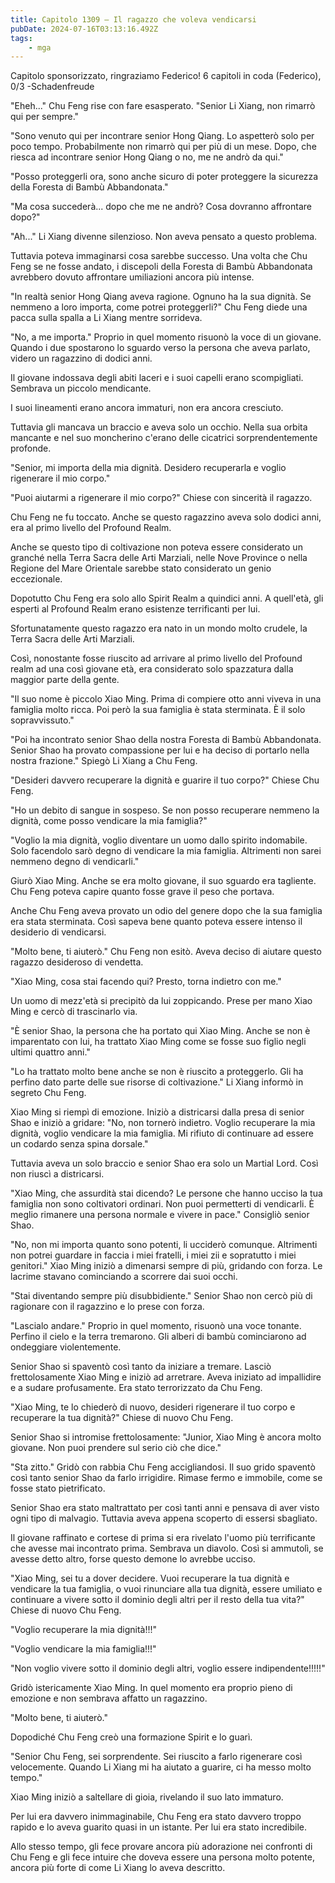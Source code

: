 ```yaml
---
title: Capitolo 1309 – Il ragazzo che voleva vendicarsi
pubDate: 2024-07-16T03:13:16.492Z
tags:
    - mga
---
```



Capitolo sponsorizzato, ringraziamo Federico!
6 capitoli in coda (Federico), 0/3
-Schadenfreude


"Eheh..." Chu Feng rise con fare esasperato. "Senior Li Xiang, non rimarrò qui per sempre."


"Sono venuto qui per incontrare senior Hong Qiang. Lo aspetterò solo per poco tempo. Probabilmente non rimarrò qui per più di un mese. Dopo, che riesca ad incontrare senior Hong Qiang o no, me ne andrò da qui."


"Posso proteggerli ora, sono anche sicuro di poter proteggere la sicurezza della Foresta di Bambù Abbandonata."


"Ma cosa succederà... dopo che me ne andrò? Cosa dovranno affrontare dopo?"


"Ah..." Li Xiang divenne silenzioso. Non aveva pensato a questo problema.


Tuttavia poteva immaginarsi cosa sarebbe successo. Una volta che Chu Feng se ne fosse andato, i discepoli della Foresta di Bambù Abbandonata avrebbero dovuto affrontare umiliazioni ancora più intense.


"In realtà senior Hong Qiang aveva ragione. Ognuno ha la sua dignità. Se nemmeno a loro importa, come potrei proteggerli?" Chu Feng diede una pacca sulla spalla a Li Xiang mentre sorrideva.


"No, a me importa." Proprio in quel momento risuonò la voce di un giovane. Quando i due spostarono lo sguardo verso la persona che aveva parlato, videro un ragazzino di dodici anni.


Il giovane indossava degli abiti laceri e i suoi capelli erano scompigliati. Sembrava un piccolo mendicante.


I suoi lineamenti erano ancora immaturi, non era ancora cresciuto.


Tuttavia gli mancava un braccio e aveva solo un occhio. Nella sua orbita mancante e nel suo moncherino c'erano delle cicatrici sorprendentemente profonde.


"Senior, mi importa della mia dignità. Desidero recuperarla e voglio rigenerare il mio corpo."


"Puoi aiutarmi a rigenerare il mio corpo?" Chiese con sincerità il ragazzo.


Chu Feng ne fu toccato. Anche se questo ragazzino aveva solo dodici anni, era al primo livello del Profound Realm.


Anche se questo tipo di coltivazione non poteva essere considerato un granché nella Terra Sacra delle Arti Marziali, nelle Nove Province o nella Regione del Mare Orientale sarebbe stato considerato un genio eccezionale.


Dopotutto Chu Feng era solo allo Spirit Realm a quindici anni. A quell'età, gli esperti al Profound Realm erano esistenze terrificanti per lui.


Sfortunatamente questo ragazzo era nato in un mondo molto crudele, la Terra Sacra delle Arti Marziali.


Così, nonostante fosse riuscito ad arrivare al primo livello del Profound realm ad una così giovane età, era considerato solo spazzatura dalla maggior parte della gente.


"Il suo nome è piccolo Xiao Ming. Prima di compiere otto anni viveva in una famiglia molto ricca. Poi però la sua famiglia è stata sterminata. È il solo sopravvissuto."


"Poi ha incontrato senior Shao della nostra Foresta di Bambù Abbandonata. Senior Shao ha provato compassione per lui e ha deciso di portarlo nella nostra frazione." Spiegò Li Xiang a Chu Feng.


"Desideri davvero recuperare la dignità e guarire il tuo corpo?" Chiese Chu Feng.


"Ho un debito di sangue in sospeso. Se non posso recuperare nemmeno la dignità, come posso vendicare la mia famiglia?"


"Voglio la mia dignità, voglio diventare un uomo dallo spirito indomabile. Solo facendolo sarò degno di vendicare la mia famiglia. Altrimenti non sarei nemmeno degno di vendicarli."


Giurò Xiao Ming. Anche se era molto giovane, il suo sguardo era tagliente. Chu Feng poteva capire quanto fosse grave il peso che portava.


Anche Chu Feng aveva provato un odio del genere dopo che la sua famiglia era stata sterminata. Così sapeva bene quanto poteva essere intenso il desiderio di vendicarsi.


"Molto bene, ti aiuterò." Chu Feng non esitò. Aveva deciso di aiutare questo ragazzo desideroso di vendetta.


"Xiao Ming, cosa stai facendo qui? Presto, torna indietro con me."


Un uomo di mezz'età si precipitò da lui zoppicando. Prese per mano Xiao Ming e cercò di trascinarlo via.


"È senior Shao, la persona che ha portato qui Xiao Ming. Anche se non è imparentato con lui, ha trattato Xiao Ming come se fosse suo figlio negli ultimi quattro anni."


"Lo ha trattato molto bene anche se non è riuscito a proteggerlo. Gli ha perfino dato parte delle sue risorse di coltivazione." Li Xiang informò in segreto Chu Feng.


Xiao Ming si riempì di emozione. Iniziò a districarsi dalla presa di senior Shao e iniziò a gridare: "No, non tornerò indietro. Voglio recuperare la mia dignità, voglio vendicare la mia famiglia. Mi rifiuto di continuare ad essere un codardo senza spina dorsale."


Tuttavia aveva un solo braccio e senior Shao era solo un Martial Lord. Così non riuscì a districarsi.


"Xiao Ming, che assurdità stai dicendo? Le persone che hanno ucciso la tua famiglia non sono coltivatori ordinari. Non puoi permetterti di vendicarli. È meglio rimanere una persona normale e vivere in pace." Consigliò senior Shao.


"No, non mi importa quanto sono potenti, li ucciderò comunque. Altrimenti non potrei guardare in faccia i miei fratelli, i miei zii e sopratutto i miei genitori." Xiao Ming iniziò a dimenarsi sempre di più, gridando con forza. Le lacrime stavano cominciando a scorrere dai suoi occhi.


"Stai diventando sempre più disubbidiente." Senior Shao non cercò più di ragionare con il ragazzino e lo prese con forza.


"Lascialo andare." Proprio in quel momento, risuonò una voce tonante. Perfino il cielo e la terra tremarono. Gli alberi di bambù cominciarono ad ondeggiare violentemente.


Senior Shao si spaventò così tanto da iniziare a tremare. Lasciò frettolosamente Xiao Ming e iniziò ad arretrare. Aveva iniziato ad impallidire e a sudare profusamente. Era stato terrorizzato da Chu Feng.


"Xiao Ming, te lo chiederò di nuovo, desideri rigenerare il tuo corpo e recuperare la tua dignità?" Chiese di nuovo Chu Feng.


Senior Shao si intromise frettolosamente: "Junior, Xiao Ming è ancora molto giovane. Non puoi prendere sul serio ciò che dice."


"Sta zitto." Gridò con rabbia Chu Feng accigliandosi. Il suo grido spaventò così tanto senior Shao da farlo irrigidire. Rimase fermo e immobile, come se fosse stato pietrificato.


Senior Shao era stato maltrattato per così tanti anni e pensava di aver visto ogni tipo di malvagio. Tuttavia aveva appena scoperto di essersi sbagliato.


Il giovane raffinato e cortese di prima si era rivelato l'uomo più terrificante che avesse mai incontrato prima. Sembrava un diavolo. Così si ammutolì, se avesse detto altro, forse questo demone lo avrebbe ucciso.


"Xiao Ming, sei tu a dover decidere. Vuoi recuperare la tua dignità e vendicare la tua famiglia, o vuoi rinunciare alla tua dignità, essere umiliato e continuare a vivere sotto il dominio degli altri per il resto della tua vita?" Chiese di nuovo Chu Feng.


"Voglio recuperare la mia dignità!!!"


"Voglio vendicare la mia famiglia!!!"


"Non voglio vivere sotto il dominio degli altri, voglio essere indipendente!!!!!"


Gridò istericamente Xiao Ming. In quel momento era proprio pieno di emozione e non sembrava affatto un ragazzino.


"Molto bene, ti aiuterò."


Dopodiché Chu Feng creò una formazione Spirit e lo guarì.


"Senior Chu Feng, sei sorprendente. Sei riuscito a farlo rigenerare così velocemente. Quando Li Xiang mi ha aiutato a guarire, ci ha messo molto tempo."


Xiao Ming iniziò a saltellare di gioia, rivelando il suo lato immaturo.


Per lui era davvero inimmaginabile, Chu Feng era stato davvero troppo rapido e lo aveva guarito quasi in un istante. Per lui era stato incredibile.


Allo stesso tempo, gli fece provare ancora più adorazione nei confronti di Chu Feng e gli fece intuire che doveva essere una persona molto potente, ancora più forte di come Li Xiang lo aveva descritto.
                                


                                



